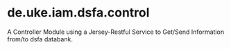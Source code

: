 # de.uke.iam.dsfa.control
A Controller Module using a Jersey-Restful Service to Get/Send Information from/to dsfa databank.
